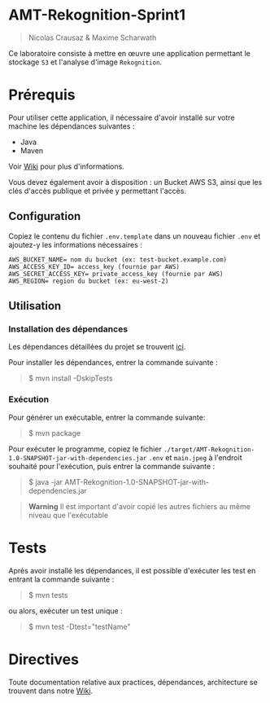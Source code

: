 # AMT-Rekognition-Sprint1

> Nicolas Crausaz & Maxime Scharwath

Ce laboratoire consiste à mettre en œuvre une application permettant le stockage `S3` et l'analyse d'image `Rekognition`.


# Prérequis

Pour utiliser cette application, il nécessaire d'avoir installé sur votre machine les dépendances suivantes :

- Java
- Maven

Voir [Wiki](https://github.com/AMT-TEAM10/AMT-Rekognition/wiki/D%C3%A9pendances) pour plus d'informations.

Vous devez également avoir à disposition : un Bucket AWS S3, ainsi que les clés d'accès publique et privée y permettant l'accès.

## Configuration

Copiez le contenu du fichier `.env.template` dans un nouveau fichier `.env` et ajoutez-y les informations nécessaires :

```
AWS_BUCKET_NAME= nom du bucket (ex: test-bucket.example.com)
AWS_ACCESS_KEY_ID= access_key (fournie par AWS)
AWS_SECRET_ACCESS_KEY= private_access_key (fournie par AWS)
AWS_REGION= region du bucket (ex: eu-west-2)
```

## Utilisation

### Installation des dépendances

Les dépendances détaillées du projet se trouvent [ici](https://github.com/AMT-TEAM10/AMT-Rekognition/wiki/D%C3%A9pendances).

Pour installer les dépendances, entrer la commande suivante :
> $ mvn install -DskipTests

### Exécution

Pour générer un exécutable, entrer la commande suivante:

> $  mvn package

Pour exécuter le programme, copiez le fichier `./target/AMT-Rekognition-1.0-SNAPSHOT-jar-with-dependencies.jar`
`.env` et `main.jpeg` à l'endroit souhaité pour l'exécution, puis entrer la commande suivante :

> $ java -jar AMT-Rekognition-1.0-SNAPSHOT-jar-with-dependencies.jar

> **Warning**
> Il est important d'avoir copié les autres fichiers au même niveau que l'exécutable

# Tests

Après avoir installé les dépendances, il est possible d'exécuter les test en entrant la commande suivante :
> $ mvn tests

ou alors, exécuter un test unique :

> $ mvn test -Dtest="testName"

# Directives

Toute documentation relative aux practices, dépendances, architecture se trouvent dans notre [Wiki](https://github.com/AMT-TEAM10/AMT-Rekognition/wiki).
